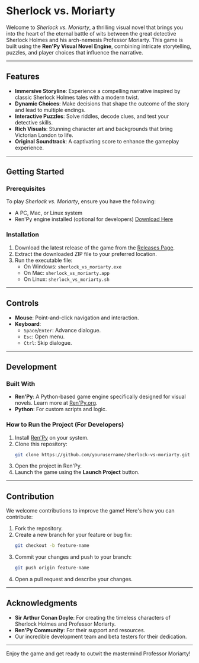 # Sherlock vs. Moriarty

Welcome to *Sherlock vs. Moriarty*, a thrilling visual novel that brings you into the heart of the eternal battle of wits between the great detective Sherlock Holmes and his arch-nemesis Professor Moriarty. This game is built using the **Ren'Py Visual Novel Engine**, combining intricate storytelling, puzzles, and player choices that influence the narrative.

---

## Features

- **Immersive Storyline**: Experience a compelling narrative inspired by classic Sherlock Holmes tales with a modern twist.
- **Dynamic Choices**: Make decisions that shape the outcome of the story and lead to multiple endings.
- **Interactive Puzzles**: Solve riddles, decode clues, and test your detective skills.
- **Rich Visuals**: Stunning character art and backgrounds that bring Victorian London to life.
- **Original Soundtrack**: A captivating score to enhance the gameplay experience.

---

## Getting Started

### Prerequisites

To play *Sherlock vs. Moriarty*, ensure you have the following:

- A PC, Mac, or Linux system
- Ren'Py engine installed (optional for developers) [Download Here](https://www.renpy.org/)

### Installation

1. Download the latest release of the game from the [Releases Page](#).
2. Extract the downloaded ZIP file to your preferred location.
3. Run the executable file:
   - On Windows: `sherlock_vs_moriarty.exe`
   - On Mac: `sherlock_vs_moriarty.app`
   - On Linux: `sherlock_vs_moriarty.sh`

---

## Controls

- **Mouse**: Point-and-click navigation and interaction.
- **Keyboard**:
  - `Space`/`Enter`: Advance dialogue.
  - `Esc`: Open menu.
  - `Ctrl`: Skip dialogue.

---

## Development

### Built With

- **Ren'Py**: A Python-based game engine specifically designed for visual novels. Learn more at [Ren'Py.org](https://www.renpy.org/).
- **Python**: For custom scripts and logic.

### How to Run the Project (For Developers)

1. Install [Ren'Py](https://www.renpy.org/) on your system.
2. Clone this repository:
   ```bash
   git clone https://github.com/yourusername/sherlock-vs-moriarty.git
   ```
3. Open the project in Ren'Py.
4. Launch the game using the **Launch Project** button.

---

## Contribution

We welcome contributions to improve the game! Here's how you can contribute:

1. Fork the repository.
2. Create a new branch for your feature or bug fix:
   ```bash
   git checkout -b feature-name
   ```
3. Commit your changes and push to your branch:
   ```bash
   git push origin feature-name
   ```
4. Open a pull request and describe your changes.

---

## Acknowledgments

- **Sir Arthur Conan Doyle**: For creating the timeless characters of Sherlock Holmes and Professor Moriarty.
- **Ren'Py Community**: For their support and resources.
- Our incredible development team and beta testers for their dedication.

---


Enjoy the game and get ready to outwit the mastermind Professor Moriarty!
